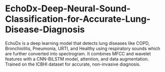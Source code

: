 # EchoDx-Deep-Neural-Sound-Classification-for-Accurate-Lung-Disease-Diagnosis
EchoDx is a deep learning model that detects lung diseases like COPD, Bronchiolitis, Pneumonia, URTI, and Healthy using respiratory sounds which are further converted into spectrogram. It combines MFCC and wavelet features with a CNN-BiLSTM model, attention, and data augmentation. Trained on the ICBHI dataset for accurate, non-invasive diagnosis.

